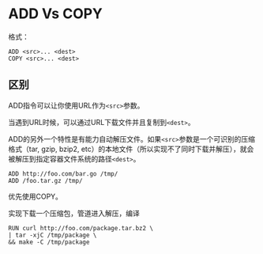 # ADD Vs COPY

格式：
```docker
ADD <src>... <dest>
COPY <src>... <dest>
```

## 区别

ADD指令可以让你使用URL作为`<src>`参数。

当遇到URL时候，可以通过URL下载文件并且复制到`<dest>`。

ADD的另外一个特性是有能力自动解压文件。如果`<src>`参数是一个可识别的压缩格式（tar, gzip, bzip2, etc）的本地文件（所以实现不了同时下载并解压），就会被解压到指定容器文件系统的路径`<dest>`。

```docker
ADD http://foo.com/bar.go /tmp/
ADD /foo.tar.gz /tmp/
```

优先使用COPY。

实现下载一个压缩包，管道进入解压，编译
```docker
RUN curl http://foo.com/package.tar.bz2 \
| tar -xjC /tmp/package \
&& make -C /tmp/package
```
